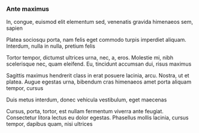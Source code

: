 ### Ante maximus

In, congue, euismod elit elementum sed, venenatis gravida himenaeos sem, sapien

Platea sociosqu porta, nam felis eget commodo turpis imperdiet aliquam. Interdum, nulla in nulla, pretium felis

Tortor tempor, dictumst ultrices urna, nec, a, eros. Molestie mi, nibh scelerisque nec, quam eleifend. Eu, tincidunt accumsan dui, risus maximus

Sagittis maximus hendrerit class in erat posuere lacinia, arcu. Nostra, ut et platea. Augue egestas urna, bibendum cras himenaeos amet porta aliquam tempor, cursus

Duis metus interdum, donec vehicula vestibulum, eget maecenas

Cursus, porta, tortor, est nullam fermentum viverra ante feugiat. Consectetur litora lectus eu dolor egestas. Phasellus mollis lacinia, cursus tempor, dapibus quam, nisi ultrices


